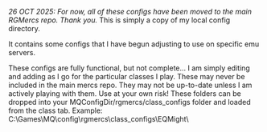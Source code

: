 *26 OCT 2025: For now, all of these configs have been moved to the main RGMercs repo. Thank you.*
This is simply a copy of my local config directory.

It contains some configs that I have begun adjusting to use on specific emu servers.

These configs are fully functional, but not complete... I am simply editing and adding as I go for the particular classes I play.
These may never be included in the main mercs repo. They may not be up-to-date unless I am actively playing with them.
Use at your own risk! These folders can be dropped into your MQConfigDir/rgmercs/class_configs folder and loaded from the class tab.
Example: C:\Games\MQ\config\rgmercs\class_configs\EQMight\
